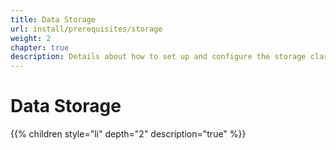 ```yaml
---
title: Data Storage
url: install/prerequisites/storage
weight: 2
chapter: true
description: Details about how to set up and configure the storage classes
---
```



# Data Storage

{{% children style="li" depth="2" description="true" %}}